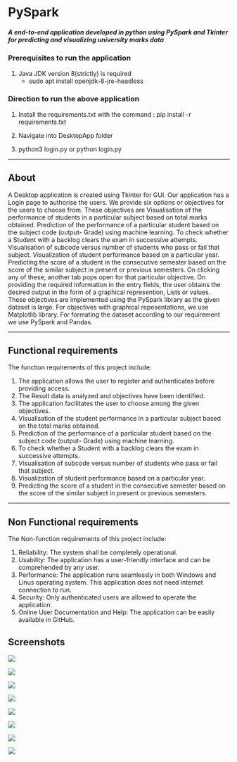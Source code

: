 # PySpark

##### A end-to-end application developed in python using PySpark and Tkinter for predicting and visualizing university marks data

### Prerequisites to run the application
1. Java JDK version 8(strictly) is required
	- sudo apt install openjdk-8-jre-headless


### Direction to run the above application


1. Install the requirements.txt with the command :
pip install -r requirements.txt

2. Navigate into DesktopApp folder 

3. python3 login.py
   or
   python login.py
   
 
 
-----------------------------------------------------------
## About
A Desktop application is created using Tkinter for GUI. Our application has a Login page to authorise the users. We provide six options or objectives for the users to choose from. These objectives are Visualisation of the performance of students in a particular subject based on total marks obtained. Prediction of the performance of a particular student based on the subject code (output- Grade) using machine learning. To check whether a Student with a backlog clears the exam in successive attempts. Visualisation of subcode versus number of students who pass or fail that subject. Visualization of student performance based on a particular year. Predicting the score of a student in the consecutive semester based on the score of the similar subject in present or previous semesters. On clicking any of these, another tab pops open for that particular objective. On providing the required information in the entry fields, the user obtains the desired output in the form of a graphical represention, Lists or values. These objectives are implemented using the PySpark library as the given dataset is large. For objectives with graphical repesentations, we use Matplotlib library. For formating the dataset according to our requirement we use PySpark and Pandas.

-----------------------------------------------------------

## Functional requirements
The function requirements of this project include:
1. The application allows the user to register and authenticates before providing access.
2. The Result data is analyzed and objectives have been identified. 
3. The application facilitates the user to choose among the given objectives.
4. Visualisation of the student performance in a particular subject based on the total marks obtained.
5. Prediction of the performance of a particular student based on the subject code (output- Grade) using machine learning.
6. To check whether a Student with a backlog clears the exam in successive attempts.
7. Visualisation of subcode versus number of students who pass or fail that subject.
8. Visualization of student performance based on a particular year.
9. Predicting the score of a student in the consecutive semester based on the score of the similar subject in present or previous semesters.

-----------------------------------------------------------

## Non Functional requirements 
The Non-function requirements of this project include: 
1. Reliability: The system shall be completely operational.
2. Usability: The application has a user-friendly interface and can be comprehended by any user.
3. Performance: The application runs seamlessly in both Windows and Linus operating system. This application does not need internet connection to run.
4. Security: Only authenticated users are allowed to operate the application.
5. Online User Documentation and Help: The application can be easily available in GitHub.

## Screenshots

![](/assets/Login.png)


![](/assets/Home_draft.png)


![](/assets/1_1.png)


![](/assets/2_1.png)


![](/assets/3_1.png)


![](/assets/4_1.png)


![](/assets/5_1.png)


![](/assets/6_1.png)
